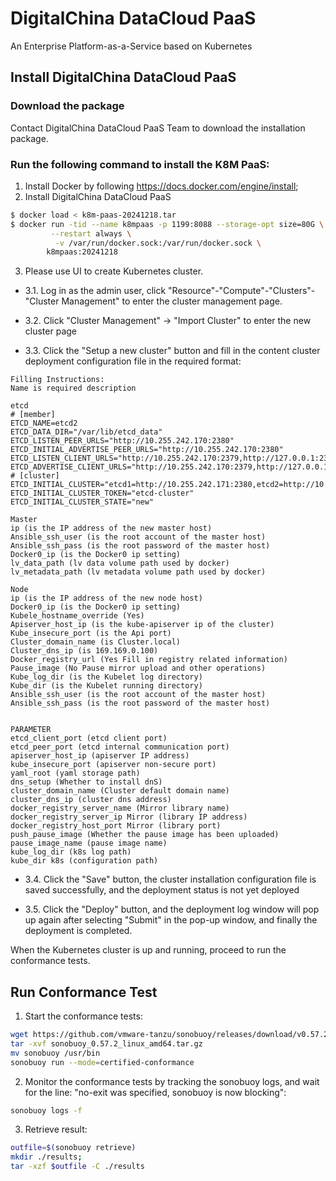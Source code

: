 # DigitalChina DataCloud PaaS

An Enterprise Platform-as-a-Service based on Kubernetes

## Install DigitalChina DataCloud PaaS

### Download the package

Contact DigitalChina DataCloud PaaS Team to download the installation package.

### Run the following command to install the K8M PaaS:
1. Install Docker by following https://docs.docker.com/engine/install;
2. Install DigitalChina DataCloud PaaS
```sh
$ docker load < k8m-paas-20241218.tar
$ docker run -tid --name k8mpaas -p 1199:8088 --storage-opt size=80G \
         --restart always \
          -v /var/run/docker.sock:/var/run/docker.sock \
        k8mpaas:20241218
```
3. Please use UI to create Kubernetes cluster.

- 3.1. Log in as the admin user, click "Resource"-"Compute"-"Clusters"-"Cluster Management" to enter the cluster management page.

- 3.2. Click "Cluster Management" → "Import Cluster" to enter the new cluster page

- 3.3. Click the "Setup a new cluster" button and fill in the content cluster deployment configuration file in the required format:

```
Filling Instructions:
Name is required description

etcd
# [member]
ETCD_NAME=etcd2
ETCD_DATA_DIR="/var/lib/etcd_data"
ETCD_LISTEN_PEER_URLS="http://10.255.242.170:2380"
ETCD_INITIAL_ADVERTISE_PEER_URLS="http://10.255.242.170:2380"
ETCD_LISTEN_CLIENT_URLS="http://10.255.242.170:2379,http://127.0.0.1:2379"
ETCD_ADVERTISE_CLIENT_URLS="http://10.255.242.170:2379,http://127.0.0.1:2379"
# [cluster]
ETCD_INITIAL_CLUSTER="etcd1=http://10.255.242.171:2380,etcd2=http://10.255.242.170:2380,etcd3=http://10.255.242.172:2380"
ETCD_INITIAL_CLUSTER_TOKEN="etcd-cluster"
ETCD_INITIAL_CLUSTER_STATE="new"

Master
ip (is the IP address of the new master host)
Ansible_ssh_user (is the root account of the master host)
Ansible_ssh_pass (is the root password of the master host)
Docker0_ip (is the Docker0 ip setting)
lv_data_path (lv data volume path used by docker)
lv_metadata_path (lv metadata volume path used by docker)

Node
ip (is the IP address of the new node host)
Docker0_ip (is the Docker0 ip setting)
Kubele_hostname_override (Yes)
Apiserver_host_ip (is the kube-apiserver ip of the cluster)
Kube_insecure_port (is the Api port)
Cluster_domain_name (is Cluster.local)
Cluster_dns_ip (is 169.169.0.100)
Docker_registry_url (Yes Fill in registry related information)
Pause_image (No Pause mirror upload and other operations)
Kube_log_dir (is the Kubelet log directory)
Kube_dir (is the Kubelet running directory)
Ansible_ssh_user (is the root account of the master host)
Ansible_ssh_pass (is the root password of the master host)


PARAMETER
etcd_client_port (etcd client port)
etcd_peer_port (etcd internal communication port)
apiserver_host_ip (apiserver IP address)
kube_insecure_port (apiserver non-secure port)
yaml_root (yaml storage path)
dns_setup (Whether to install dnS)
cluster_domain_name (Cluster default domain name)
cluster_dns_ip (cluster dns address)
docker_registry_server_name (Mirror library name)
docker_registry_server_ip Mirror (library IP address)
docker_registry_host_port Mirror (library port)
push_pause_image (Whether the pause image has been uploaded)
pause_image_name (pause image name)
kube_log_dir (k8s log path)
kube_dir k8s (configuration path)
```

- 3.4. Click the "Save" button, the cluster installation configuration file is saved successfully, and the deployment status is not yet deployed 

- 3.5. Click the "Deploy" button, and the deployment log window will pop up again after selecting "Submit" in the pop-up window, and finally the deployment is completed.

When the Kubernetes cluster is up and running, proceed to run the conformance tests.

## Run Conformance Test

1. Start the conformance tests:

```sh
wget https://github.com/vmware-tanzu/sonobuoy/releases/download/v0.57.2/sonobuoy_0.57.2_linux_amd64.tar.gz
tar -xvf sonobuoy_0.57.2_linux_amd64.tar.gz
mv sonobuoy /usr/bin
sonobuoy run --mode=certified-conformance
```

2. Monitor the conformance tests by tracking the sonobuoy logs, and wait for the line: "no-exit was specified, sonobuoy is now blocking":

```sh
sonobuoy logs -f
```

3. Retrieve result:

```sh
outfile=$(sonobuoy retrieve)
mkdir ./results;
tar -xzf $outfile -C ./results
```
